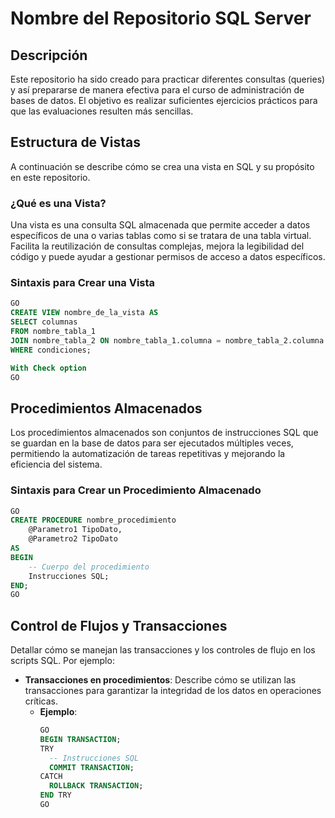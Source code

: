 # Nombre del Repositorio SQL Server

## Descripción
Este repositorio ha sido creado para practicar diferentes consultas (queries) y así prepararse de manera efectiva para el curso de administración de bases de datos. El objetivo es realizar suficientes ejercicios prácticos para que las evaluaciones resulten más sencillas.


## Estructura de Vistas
A continuación se describe cómo se crea una vista en SQL y su propósito en este repositorio.

### ¿Qué es una Vista?
Una vista es una consulta SQL almacenada que permite acceder a datos específicos de una o varias tablas como si se tratara de una tabla virtual. Facilita la reutilización de consultas complejas, mejora la legibilidad del código y puede ayudar a gestionar permisos de acceso a datos específicos.

### Sintaxis para Crear una Vista
```sql
GO
CREATE VIEW nombre_de_la_vista AS
SELECT columnas
FROM nombre_tabla_1
JOIN nombre_tabla_2 ON nombre_tabla_1.columna = nombre_tabla_2.columna
WHERE condiciones;

With Check option
GO
```

## Procedimientos Almacenados
Los procedimientos almacenados son conjuntos de instrucciones SQL que se guardan en la base de datos para ser ejecutados múltiples veces, permitiendo la automatización de tareas repetitivas y mejorando la eficiencia del sistema.

### Sintaxis para Crear un Procedimiento Almacenado
```sql
GO
CREATE PROCEDURE nombre_procedimiento
    @Parametro1 TipoDato,
    @Parametro2 TipoDato
AS
BEGIN
    -- Cuerpo del procedimiento
    Instrucciones SQL;
END;
GO
```

## Control de Flujos y Transacciones
Detallar cómo se manejan las transacciones y los controles de flujo en los scripts SQL. Por ejemplo:

- **Transacciones en procedimientos**: Describe cómo se utilizan las transacciones para garantizar la integridad de los datos en operaciones críticas.
  - **Ejemplo**:
    ```sql
    GO
    BEGIN TRANSACTION;
    TRY
      -- Instrucciones SQL
      COMMIT TRANSACTION;
    CATCH
      ROLLBACK TRANSACTION;
    END TRY
    GO
    ```


